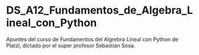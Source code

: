 # DS_A12_Fundamentos_de_Algebra_Lineal_con_Python
Apuntes del curso de Fundamentos del Algrebra Lineal con Python de Platzi, dictado por el super profesor Sebastián Sosa.
